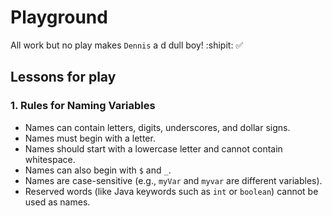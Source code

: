# Playground

All work but no play makes `Dennis` a d dull boy! :shipit: ✅

## Lessons for play

### 1. Rules for Naming Variables

- Names can contain letters, digits, underscores, and dollar signs.
- Names must begin with a letter.
- Names should start with a lowercase letter and cannot contain whitespace.
- Names can also begin with `$` and `_`.
- Names are case-sensitive (e.g., `myVar` and `myvar` are different variables).
- Reserved words (like Java keywords such as `int` or `boolean`) cannot be used as names.
